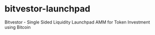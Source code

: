 # bitvestor-launchpad
Bitvestor - Single Sided Liquidity Launchpad AMM for Token Investment using Bitcoin

